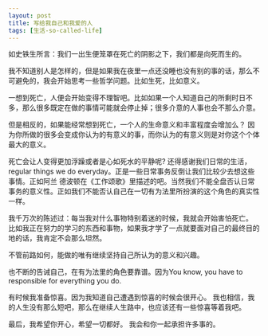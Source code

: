 ```yaml
---
layout: post
title: 写给我自己和我爱的人
tags: [生活-so-called-life]
---
```


如史铁生所言：我们一出生便笼罩在死亡的阴影之下，我们都是向死而生的。

我不知道别人是怎样的，但是如果我在夜里一点还没睡也没有别的事的话，那么不可避免的，我会开始思考一些哲学问题。比如生死，比如意义。

一想到死亡，人便会开始变得不理智吧。比如如果一个人知道自己的所剩时日不多，那么很多既定在做的事情可能就会停止掉；很多介意的人事也会不那么介意。

但是相反的，如果能经常想到死亡，一个人的生命意义和丰富程度会增加么？
因为你所做的很多会变成你认为的有意义的事，而你认为的有意义则是对你这个个体最大的意义。

死亡会让人变得更加浮躁或者是心如死水的平静呢? 还得感谢我们日常的生活，regular things we do everyday。正是一些日常事务反倒让我们比较少去想这些事情。正如阿兰 德波顿在《工作颂歌》里描述的吧。当然我们不能全盘否认日常事务的意义性。正如我们不能否认自己在一切有为法里所扮演的这个角色的真实性一样。

我千万次的陈述过：每当我对什么事物特别着迷的时候，我就会开始害怕死亡。
比如我正在努力的学习的东西和事物，如果我才学了一点就要面对自己的最终目的地的话，我肯定不会那么坦然。

不管前路如何，能做的唯有继续坚持自己所认为的意义和兴趣。

也不断的告诫自己，在有为法里的角色要靠谱。因为You know, you have to responsible for everything you do.

有时候我准备惊喜。因为我知道自己遭遇到惊喜的时候会很开心。
我也相信，我的人生没有那么短吧，那么在继续人生路中，也应该还有一些惊喜等着我吧。

最后，我希望你开心，希望一切都好。
我会和你一起承担许多事的。
